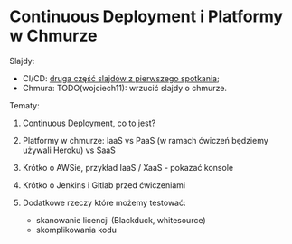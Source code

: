 # Continuous Deployment i Platformy w Chmurze

Slajdy:

- CI/CD: [druga część slajdów z pierwszego spotkania](../01_wyklad/index.pdf);
- Chmura: TODO(wojciech11): wrzucić slajdy o chmurze.

Tematy:

1. Continuous Deployment, co to jest?
2. Platformy w chmurze: IaaS vs PaaS (w ramach ćwiczeń będziemy używali Heroku) vs SaaS
3. Krótko o AWSie, przykład IaaS / XaaS - pokazać konsole
4. Krótko o Jenkins i Gitlab przed ćwiczeniami
5. Dodatkowe rzeczy które możemy testować:

   - skanowanie licencji (Blackduck, whitesource)
   - skomplikowania kodu
